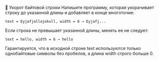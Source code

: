 🤔 Укорот байтовой строки
Напишите программу, которая укорачивает строку до указанной длины и добавляет в конце многоточие:

`text = Eyjafjallajokull, width = 6 → Eyjafj...`

Если строка не превышает указанной длины, менять ее не следует:

`text = hello, width = 6 → hello`

Гарантируется, что в исходной строке text используются только однобайтовые символы без пробелов, а длина width строго больше 0.